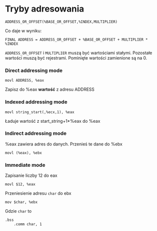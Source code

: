 # Tryby adresowania

```
ADDRESS_OR_OFFSET(%BASE_OR_OFFSET,%INDEX,MULTIPLIER)
```

Co daje w wyniku:

```
FINAL ADDRESS = ADDRESS_OR_OFFSET + %BASE_OR_OFFSET + MULTIPLIER * %INDEX
```

`ADDRESS_OR_OFFSET` i `MULTIPLIER` muszą być wartościami stałymi. Pozostałe wartości muszą być rejestrami. Pominięte wartości zamienione są na 0.

### Direct addressing mode

```
movl ADDRESS, %eax
```

Zapisz do %eax **wartość** z adresu ADDRESS

### Indexed addressing mode

```
movl string_start(,%ecx,1), %eax
```

Ładuje wartość z start_string+1\*%eax do %eax

### Indirect addressing mode

%eax zawiera adres do danych. Przenieś te dane do %ebx

```
movl (%eax), %ebx
```

### Immediate mode

Zapisanie liczby 12 do eax

```
movl $12, %eax
```
Przeniesienie adresu `char` do ebx
```
mov $char, %ebx
```
Gdzie `char` to 
```
.bss
	.comm char, 1
```
